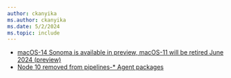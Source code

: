```yaml
---
author: ckanyika
ms.author: ckanyika
ms.date: 5/2/2024
ms.topic: include
---
```


- [macOS-14 Sonoma is available in preview, macOS-11 will be retired June 2024 (preview)](#macos-14-sonoma-is-available-in-preview-macos-11-will-be-retired-june-2024-preview)
- [Node 10 removed from pipelines-* Agent packages ](#node-10-removed-from-pipelines--agent-packages)

